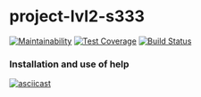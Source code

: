 # project-lvl2-s333
[![Maintainability](https://api.codeclimate.com/v1/badges/b65d46f8c2fd7eeee9e1/maintainability)](https://codeclimate.com/github/RomanVr/project-lvl2-s333/maintainability) [![Test Coverage](https://api.codeclimate.com/v1/badges/b65d46f8c2fd7eeee9e1/test_coverage)](https://codeclimate.com/github/RomanVr/project-lvl2-s333/test_coverage) [![Build Status](https://travis-ci.org/RomanVr/project-lvl2-s333.svg?branch=master)](https://travis-ci.org/RomanVr/project-lvl2-s333)

### Installation and use of help
[![asciicast](https://asciinema.org/a/EbhJwEiC0OvvwKiLwUJe7PZFx.png)](https://asciinema.org/a/EbhJwEiC0OvvwKiLwUJe7PZFx)
